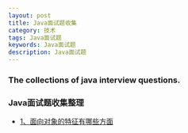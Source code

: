```yaml
---
layout: post
title: Java面试题收集
category: 技术
tags: Java面试题
keywords: Java面试题
description: Java面试题
---
```


### The collections of java interview questions. 

### Java面试题收集整理

- [1、面向对象的特征有哪些方面](http://demon7452.github.io/2016/11/02/%E9%9D%A2%E5%90%91%E5%AF%B9%E8%B1%A1%E7%9A%84%E7%89%B9%E5%BE%81%E6%9C%89%E5%93%AA%E4%BA%9B%E6%96%B9%E9%9D%A2.html)